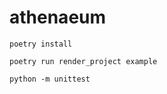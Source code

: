 # athenaeum


~~~shell
poetry install

poetry run render_project example

~~~


~~~shell
python -m unittest


~~~
